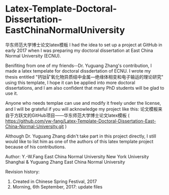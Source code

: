 # Latex-Template-Doctoral-Dissertation-EastChinaNormalUniversity
华东师范大学博士论文latex模板
I had the idea to set up a project at GitHub in early 2017 when I was preparing
my doctoral dissertation at East China Normal University (ECNU). 

Benifiting from one of my friends--Dr. Yuguang Zhang's contribution, I made a
latex tempelate for doctoral dissdertation of ECNU. I wrote my thesis entitled
"钙钛矿氧化物异质结中金属—绝缘体相变和电子输运的理论研究" using this template,
I hope it can be applied into more doctoral dissertations, and I am also
confident that many PhD students will be glad to use it.

Anyone who needs templae can use and modify it freely under the license, 
and I will be grateful if you will acknowledge my project like this:
论文模板来自于方跃文的GitHub项目——华东师范大学博士论文latex模板 (
https://github.com/yw-fang/Latex-Template-Doctoral-Dissertation-East-China-Normal-University.git
)

Although Dr. Yuguang Zhang didn't take part in this project directly, I still would
like to list him as one of the authors of this latex template project because of his contributions.


Author:
Y.-W.Fang
East China Normal University 
New York University Shanghai
&
Yuguang Zhang
East China Normal University 



Revision history:
1. Created in Chinese Spring Festival, 2017
2. Morning, 6th September, 2017: update files
